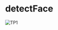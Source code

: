 # detectFace
![TP1](https://user-images.githubusercontent.com/83623568/116983897-ed53de80-acca-11eb-877e-080a3ce046c5.PNG)
